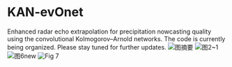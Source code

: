 # KAN-evOnet
Enhanced radar echo extrapolation for precipitation nowcasting quality using the convolutional Kolmogorov–Arnold networks. The code is currently being organized. Please stay tuned for further updates.
![图摘要](https://github.com/user-attachments/assets/725983f9-a184-49bc-97b3-06a1855105e7)
![图2~1](https://github.com/user-attachments/assets/d1c64560-3fed-467b-b42d-8716e939a350)
![图6new](https://github.com/user-attachments/assets/e3e5fafa-ac5f-44cb-93db-be8ffc9f176c)
![Fig 7](https://github.com/user-attachments/assets/3dbdf201-4cf0-4ede-af23-2be2bc33e0bc)
